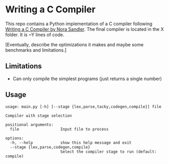# Writing a C Compiler

This repo contains a Python implementation of a C compiler following [Writing a C Compiler by Nora Sandler](https://nostarch.com/writing-c-compiler). The final compiler is located in the X folder. It is ~Y lines of code.

[Eventually, describe the optimizations it makes and maybe some benchmarks and limitations.]

## Limitations

- Can only compile the simplest programs (just returns a single number)

## Usage

```text
usage: main.py [-h] [--stage {lex,parse,tacky,codegen,compile}] file

Compiler with stage selection

positional arguments:
  file                  Input file to process

options:
  -h, --help            show this help message and exit
  --stage {lex,parse,codegen,compile}
                        Select the compiler stage to run (default: compile)
```
